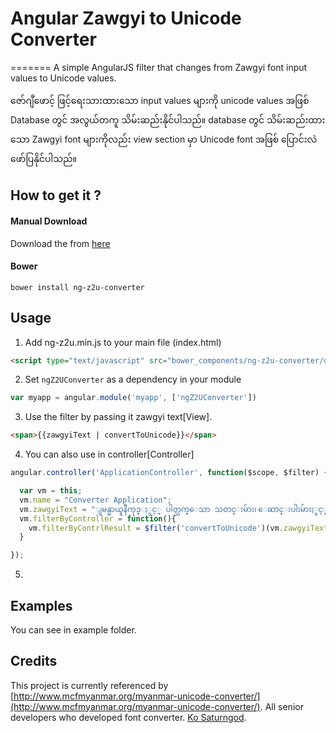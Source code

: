 # Angular Zawgyi to Unicode Converter
=======
A simple AngularJS filter that changes from Zawgyi font input values to Unicode values.

ဇော်ဂျီဖောင့် ဖြင့်ရေးသားထားသော input values များကို unicode values အဖြစ် Database တွင် အလွယ်တကူ သိမ်းဆည်းနိုင်ပါသည်။
database တွင် သိမ်းဆည်းထားသော Zawgyi font များကိုလည်း view section မှာ Unicode font အဖြစ် ပြောင်းလဲ ဖော်ပြနိုင်ပါသည်။

## How to get it ?

#### Manual Download
Download the from [here](https://github.com/KyawNaingTun/ng-z2u-converter/archive/master.zip)

#### Bower
```
bower install ng-z2u-converter
```
<!--
#### Npm
```
npm install ng-copy-text
```
-->

## Usage

1. Add ng-z2u.min.js to your main file (index.html)
  ```html
  <script type="text/javascript" src="bower_components/ng-z2u-converter/dist/ng-z2u.min.js"></script>
  ```

2. Set `ngZ2UConverter` as a dependency in your module
  ```javascript
  var myapp = angular.module('myapp', ['ngZ2UConverter'])
  ```

3. Use the filter by passing it zawgyi text[View].
  ```html
  <span>{{zawgyiText | convertToUnicode}}</span>
  ```
4. You can also use in controller[Controller]
  ```javascript
  angular.controller('ApplicationController', function($scope, $filter) {//GLOBAL FILTER

    var vm = this;
    vm.name = "Converter Application";
    vm.zawgyiText = "ျမန္မာယူနီကုဒ္ႏွင့္ ပါတ္သက္ေသာ သတင္းမ်ား၊ ေဆာင္းပါးမ်ားႏွင့္ ျမန္မာယူနီကုဒ္ဧရိယာ အဖြဲ႕၏ လႈပ္ရွား ေဆာင္ရြက္မႈမ်ားကို www.mmunicode.org တြင္ တင္ျပေပးသြားမွာ ျဖစ္ပါတယ္။";
    vm.filterByController = function(){
      vm.filterByContrlResult = $filter('convertToUnicode')(vm.zawgyiText);
    }

  });

  ```
5.


## Examples
You can see in example folder.


## Credits
This project is currently referenced by
[http://www.mcfmyanmar.org/myanmar-unicode-converter/](http://www.mcfmyanmar.org/myanmar-unicode-converter/).
All senior developers who developed font converter.
[Ko Saturngod](http://www.mysteryzillion.org/discussion/14015/zawgyi-or-unicode-auto-detect-font-type-and-convert-correctly).

